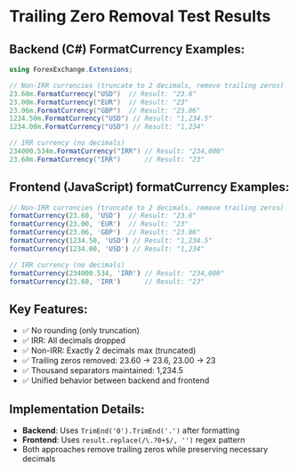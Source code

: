 # Trailing Zero Removal Test Results

## Backend (C#) FormatCurrency Examples:

```csharp
using ForexExchange.Extensions;

// Non-IRR currencies (truncate to 2 decimals, remove trailing zeros)
23.60m.FormatCurrency("USD")  // Result: "23.6"
23.00m.FormatCurrency("EUR")  // Result: "23"
23.06m.FormatCurrency("GBP")  // Result: "23.06"
1234.50m.FormatCurrency("USD") // Result: "1,234.5"
1234.00m.FormatCurrency("USD") // Result: "1,234"

// IRR currency (no decimals)
234000.534m.FormatCurrency("IRR") // Result: "234,000"
23.60m.FormatCurrency("IRR")      // Result: "23"
```

## Frontend (JavaScript) formatCurrency Examples:

```javascript
// Non-IRR currencies (truncate to 2 decimals, remove trailing zeros)
formatCurrency(23.60, 'USD')  // Result: "23.6"
formatCurrency(23.00, 'EUR')  // Result: "23"
formatCurrency(23.06, 'GBP')  // Result: "23.06"
formatCurrency(1234.50, 'USD') // Result: "1,234.5"
formatCurrency(1234.00, 'USD') // Result: "1,234"

// IRR currency (no decimals)
formatCurrency(234000.534, 'IRR') // Result: "234,000"
formatCurrency(23.60, 'IRR')      // Result: "23"
```

## Key Features:
- ✅ No rounding (only truncation)
- ✅ IRR: All decimals dropped
- ✅ Non-IRR: Exactly 2 decimals max (truncated)
- ✅ Trailing zeros removed: 23.60 → 23.6, 23.00 → 23
- ✅ Thousand separators maintained: 1,234.5
- ✅ Unified behavior between backend and frontend

## Implementation Details:
- **Backend**: Uses `TrimEnd('0').TrimEnd('.')` after formatting
- **Frontend**: Uses `result.replace(/\.?0+$/, '')` regex pattern
- Both approaches remove trailing zeros while preserving necessary decimals